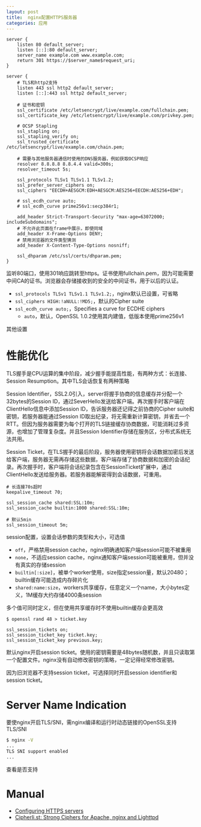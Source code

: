 ```yaml
---
layout: post
title:  nginx配置HTTPS服务器
categories: 应用
---
```


~~~
server {
    listen 80 default_server;
    listen [::]:80 default_server;
    server_name example.com www.example.com;
    return 301 https://$server_name$request_uri;
}

server {
    # TLS和http2支持
    listen 443 ssl http2 default_server;
    listen [::]:443 ssl http2 default_server;

    # 证书和密钥
    ssl_certificate /etc/letsencrypt/live/example.com/fullchain.pem;
    ssl_certificate_key /etc/letsencrypt/live/example.com/privkey.pem;

    # OCSP Stapling
    ssl_stapling on;
    ssl_stapling_verify on;
    ssl_trusted_certificate /etc/letsencrypt/live/example.com/chain.pem;

    # 需要与其他服务器通信时使用的DNS服务器，例如获取OCSP响应
    resolver 8.8.8.8 8.8.4.4 valid=300s;
    resolver_timeout 5s;

    ssl_protocols TLSv1 TLSv1.1 TLSv1.2;
    ssl_prefer_server_ciphers on;
    ssl_ciphers "EECDH+AESGCM:EDH+AESGCM:AES256+EECDH:AES256+EDH";

    # ssl_ecdh_curve auto;
    # ssl_ecdh_curve prime256v1:secp384r1;

    add_header Strict-Transport-Security "max-age=63072000; includeSubdomains";
    # 不允许此页面在frame中展示，即使同域
    add_header X-Frame-Options DENY;
    # 禁用浏览器的文件类型猜测
    add_header X-Content-Type-Options nosniff;

    ssl_dhparam /etc/ssl/certs/dhparam.pem;
}
~~~
监听80端口，使用301响应跳转至https。证书使用fullchain.pem，因为可能需要中间CA的证书。浏览器会存储接收到的安全的中间证书，用于以后的认证。

+ `ssl_protocols TLSv1 TLSv1.1 TLSv1.2;`，nginx默认已设置，可省略
+ `ssl_ciphers HIGH:!aNULL:!MD5;`，默认的Cipher suite
+ `ssl_ecdh_curve auto;`，Specifies a curve for ECDHE ciphers
  + `auto`，默认，OpenSSL 1.0.2使用其内建值，低版本使用prime256v1

其他设置

# 性能优化
TLS握手是CPU运算的集中阶段，减少握手能提高性能，有两种方式：长连接、Session Resumption。其中TLS会话恢复有两种策略

Session Identifier，SSL2.0引入，server将握手协商的信息缓存并分配一个32bytes的Session ID，通过SeverHello发送给客户端。再次握手时客户端在ClientHello信息中添加Session ID，告诉服务器还记得之前协商的Cipher suite和密钥，若服务器能通过Session ID取出纪录，将无需重新计算密钥，并省去一个RTT。但因为服务器需要为每个打开的TLS链接缓存协商数据，可能消耗过多资源，也增加了管理复杂度。并且Session Identifier存储在服务区，分布式系统无法共用。

Session Ticket，在TLS握手的最后阶段，服务器使用密钥将会话数据加密后发送给客户端，服务器无需再存储这些数据，客户端存储了协商数据和加密的会话纪录。再次握手时，客户端将会话纪录包含在SessionTicket扩展中，通过ClientHello发送给服务器。若服务器能解密得到会话数据，可重用。

~~~
# 长连接70s超时
keepalive_timeout 70;

ssl_session_cache shared:SSL:10m;
ssl_session_cache builtin:1000 shared:SSL:10m;

# 默认5min
ssl_session_timeout 5m;
~~~
session配置，设置会话参数的类型和大小，可选值

+ `off`，严格禁用session cache，nginx明确通知客户端session可能不被重用
+ `none`，不适应session cache，nginx通知客户端session可能被重用，但并没有真实的存储session
+ `builtin[:size]`，被单个worker使用，size指定session量，默认20480；builtin缓存可能造成内存碎片化
+ `shared:name:size`，workers共享缓存，任意定义一个name，大小bytes定义，1M缓存大约存储4000条session

多个值可同时定义，但在使用共享缓存时不使用builtin缓存会更高效

~~~
$ openssl rand 48 > ticket.key

ssl_session_tickets on; 
ssl_session_ticket_key ticket.key;
ssl_session_ticket_key previous.key;
~~~
默认nginx开启session ticket。使用的密钥需要是48bytes随机数，并且只读取第一个配置文件。nginx没有自动修改密钥的策略，一定记得经常修改密钥。

因为旧浏览器不支持session ticket，可选择同时开启session identifier和session ticket。

# Server Name Indication
要使nginx开启TLS/SNI，需nginx编译和运行时动态链接的OpenSSL支持TLS/SNI

~~~bash
$ nginx -V
...
TLS SNI support enabled
...
~~~
查看是否支持


# Manual
+ [Configuring HTTPS servers](http://nginx.org/en/docs/http/configuring_https_servers.html "Configuring HTTPS servers")
+ [Cipherli.st: Strong Ciphers for Apache, nginx and Lighttpd](https://cipherli.st/ "Cipherli.st: Strong Ciphers for Apache, nginx and Lighttpd")
